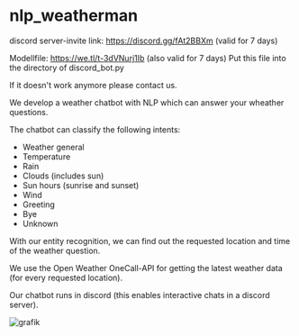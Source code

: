 # nlp_weatherman

discord server-invite link: https://discord.gg/fAt2BBXm (valid for 7 days)

Modellfile: https://we.tl/t-3dVNurj1Ib (also valid for 7 days) Put this file into the directory of discord_bot.py

If it doesn't work anymore please contact us.

We develop a weather chatbot with NLP which can answer your wheather questions.

The chatbot can classify the following intents:
- Weather general
- Temperature
- Rain
- Clouds (includes sun)
- Sun hours (sunrise and sunset)
- Wind
- Greeting
- Bye
- Unknown

With our entity recognition, we can find out the requested location and time of the weather question. 

We use the Open Weather OneCall-API for getting the latest weather data (for every requested location).

Our chatbot runs in discord (this enables interactive chats in a discord server).

![grafik](https://user-images.githubusercontent.com/75417157/149504139-ec685b44-0ad5-4de5-8b15-4a5738fea5fe.png)
